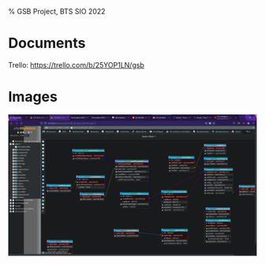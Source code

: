 % GSB Project, BTS SIO 2022

# Documents
Trello: https://trello.com/b/25YOP1LN/gsb

# Images
![Database](./markdown/images/database.png "Database Visualizer")